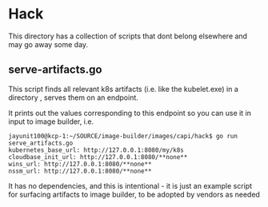 # Hack

This directory has a collection of scripts that dont belong elsewhere and may go away some day.

## serve-artifacts.go

This script finds all relevant k8s artifacts (i.e. like the kubelet.exe) in a directory , serves them on an endpoint.

It prints out the values corresponding to this endpoint so you can use it in input to image builder, i.e.


```
jayunit100@kcp-1:~/SOURCE/image-builder/images/capi/hack$ go run serve_artifacts.go 
kubernetes_base_url: http://127.0.0.1:8080/my/k8s
cloudbase_init_url: http://127.0.0.1:8080/**none**
wins_url: http://127.0.0.1:8080/**none**
nssm_url: http://127.0.0.1:8080/**none**
``` 

It has no dependencies, and this is intentional - it is just an example script for surfacing artifacts to image builder,
to be adopted by vendors as needed
